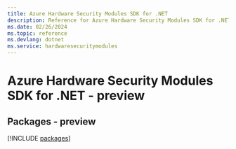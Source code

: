 ```yaml
---
title: Azure Hardware Security Modules SDK for .NET
description: Reference for Azure Hardware Security Modules SDK for .NET
ms.date: 02/26/2024
ms.topic: reference
ms.devlang: dotnet
ms.service: hardwaresecuritymodules
---
```

# Azure Hardware Security Modules SDK for .NET - preview
## Packages - preview
[!INCLUDE [packages](hardware-security-modules-index.md)]